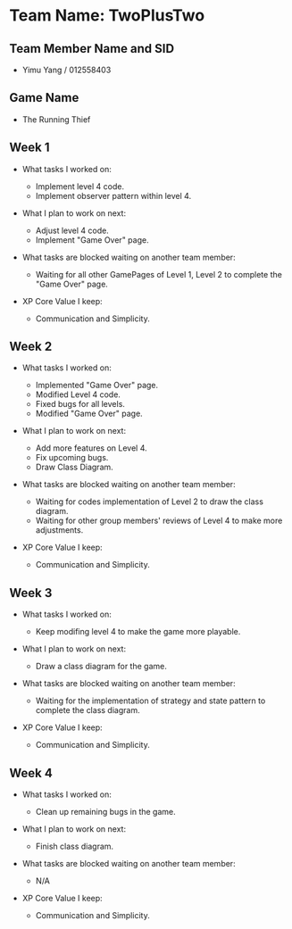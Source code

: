 # Team Name: TwoPlusTwo

## Team Member Name and SID

* Yimu Yang / 012558403

## Game Name

* The Running Thief

## Week 1

* What tasks I worked on:
	
	* Implement level 4 code.
	* Implement observer pattern within level 4.

* What I plan to work on next:

	* Adjust level 4 code.
	* Implement "Game Over" page.

* What tasks are blocked waiting on another team member:

	* Waiting for all other GamePages of Level 1, Level 2 to complete the "Game Over" page.

* XP Core Value I keep:

	* Communication and Simplicity.

## Week 2

* What tasks I worked on:
	
	* Implemented "Game Over" page.
	* Modified Level 4 code.
	* Fixed bugs for all levels.
	* Modified "Game Over" page.

* What I plan to work on next:

	* Add more features on Level 4.
	* Fix upcoming bugs.
	* Draw Class Diagram.

* What tasks are blocked waiting on another team member:

	* Waiting for codes implementation of Level 2 to draw the class diagram.
	* Waiting for other group members' reviews of Level 4 to make more adjustments.

* XP Core Value I keep:

	* Communication and Simplicity.


## Week 3

* What tasks I worked on:
	
	* Keep modifing level 4 to make the game more playable.

* What I plan to work on next:

	* Draw a class diagram for the game.

* What tasks are blocked waiting on another team member:

	* Waiting for the implementation of strategy and state pattern to complete the class diagram.

* XP Core Value I keep:

	* Communication and Simplicity.

## Week 4

* What tasks I worked on:
	
	* Clean up remaining bugs in the game.

* What I plan to work on next:
	
	* Finish class diagram.

* What tasks are blocked waiting on another team member:

	* N/A

* XP Core Value I keep:

	* Communication and Simplicity.


